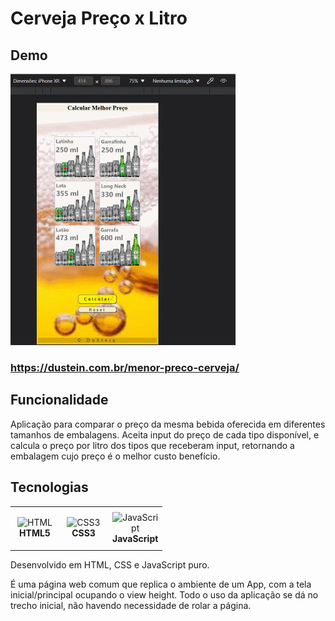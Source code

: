 # Cerveja Preço x Litro


## Demo
<img src="./midia/preco_cerva.gif" width="360" alt="Aplicação Preço x Litro"/>

### https://dustein.com.br/menor-preco-cerveja/

## Funcionalidade

Aplicação para comparar o preço da mesma bebida oferecida em diferentes tamanhos de embalagens.
Aceita input do preço de cada tipo disponível, e calcula o preço por litro dos tipos que receberam input, retornando a embalagem cujo preço é o melhor custo benefício.

## Tecnologias

<table>
    <tr>
      <td align="center" height="64" width="64">
        <img src="https://cdn.jsdelivr.net/gh/devicons/devicon/icons/html5/html5-plain.svg" width="48" height="48" alt="HTML"/>
        <br /><strong>HTML5</strong>
      </td>
      <td align="center" height="64" width="64">
        <img src="https://cdn.jsdelivr.net/gh/devicons/devicon/icons/css3/css3-plain.svg" width="48" height="48" alt="CSS3"/>
        <br /><strong>CSS3</strong>
      </td>
      <td align="center" height="64" width="64">
        <img src="https://cdn.jsdelivr.net/gh/devicons/devicon/icons/javascript/javascript-plain.svg" width="48" height="48" alt="JavaScript"/>
        <br /><strong>JavaScript</strong>
      </td>
</table>

Desenvolvido em HTML, CSS e JavaScript puro.

É uma página web comum que replica o ambiente de um App, com a tela inicial/principal ocupando o view height. Todo o uso da aplicação se dá no trecho inicial, não havendo necessidade de rolar a página.
